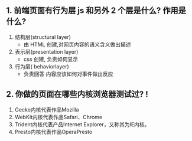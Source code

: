 ## 1. 前端页面有行为层 js 和另外 2 个层是什么? 作用是什么?

1. 结构层(structural layer)
    * 由 HTML 创建,对网页内容的语义含义做出描述
2. 表示层(presentation layer)
    * css 创建, 负责如何显示
3. 行为层( behaviorlayer)
    * 负责回答 内容应该如何对事件做出反应

## 2. 你做的页面在哪些内核浏览器测试过? !

1. Gecko内核代表作品Mozilla
2. WebKit内核代表作品Safari、Chrome
3. Trident内核代表产品Internet Explorer，又称其为IE内核。
4. Presto内核代表作品OperaPresto
